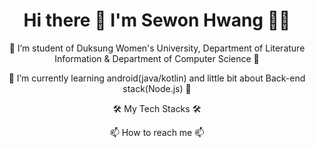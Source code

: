 <h1 align="center">Hi there 👋 I'm Sewon Hwang 👩‍💻</h3>


<p align="center">🏫 I’m student of Duksung Women's University, Department of Literature Information & Department of Computer Science 🏫</p>

<p align="center">🌱 I’m currently learning android(java/kotlin) and little bit about Back-end stack(Node.js) 🌱</p>

<p align="center">🛠 My Tech Stacks 🛠</p>


<p align="center">📫 How to reach me 📫</p>

